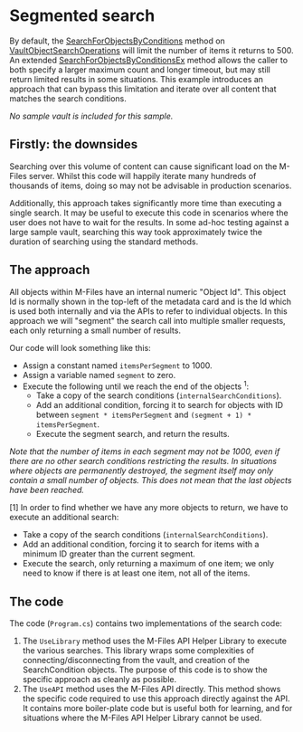 # Segmented search

By default, the [SearchForObjectsByConditions](https://www.m-files.com/api/documentation/latest/index.html#MFilesAPI~VaultObjectSearchOperations~SearchForObjectsByConditions.html) method on [VaultObjectSearchOperations](https://www.m-files.com/api/documentation/latest/index.html#MFilesAPI~VaultObjectSearchOperations.html) will limit the number of items it returns to 500.  An extended [SearchForObjectsByConditionsEx](https://www.m-files.com/api/documentation/latest/index.html#MFilesAPI~VaultObjectSearchOperations~SearchForObjectsByConditionsEx.html) method allows the caller to both specify a larger maximum count and longer timeout, but may still return limited results in some situations.  This example introduces an approach that can bypass this limitation and iterate over all content that matches the search conditions.

*No sample vault is included for this sample.*

## Firstly: the downsides

Searching over this volume of content can cause significant load on the M-Files server.  Whilst this code will happily iterate many hundreds of thousands of items, doing so may not be advisable in production scenarios.

Additionally, this approach takes significantly more time than executing a single search.  It may be useful to execute this code in scenarios where the user does not have to wait for the results.  In some ad-hoc testing against a large sample vault, searching this way took approximately twice the duration of searching using the standard methods.

## The approach

All objects within M-Files have an internal numeric "Object Id".  This object Id is normally shown in the top-left of the metadata card and is the Id which is used both internally and via the APIs to refer to individual objects.  In this approach we will "segment" the search call into multiple smaller requests, each only returning a small number of results.

Our code will look something like this:

* Assign a constant named `itemsPerSegment` to 1000.
* Assign a variable named `segment` to zero.
* Execute the following until we reach the end of the objects <sup>1</sup>:
  * Take a copy of the search conditions (`internalSearchConditions`).
  * Add an additional condition, forcing it to search for objects with ID between `segment * itemsPerSegment` and `(segment + 1) * itemsPerSegment`.
  * Execute the segment search, and return the results.

*Note that the number of items in each segment may not be 1000, even if there are no other search conditions restricting the results.  In situations where objects are permanently destroyed, the segment itself may only contain a small number of objects.  This does not mean that the last objects have been reached.*

[1] In order to find whether we have any more objects to return, we have to execute an additional search:

* Take a copy of the search conditions (`internalSearchConditions`).
* Add an additional condition, forcing it to search for items with a minimum ID greater than the current segment.
* Execute the search, only returning a maximum of one item; we only need to know if there is at least one item, not all of the items.

## The code

The code  (`Program.cs`) contains two implementations of the search code:

1. The `UseLibrary` method uses the M-Files API Helper Library to execute the various searches.  This library wraps some complexities of connecting/disconnecting from the vault, and creation of the SearchCondition objects.  The purpose of this code is to show the specific approach as cleanly as possible.
2. The `UseAPI` method uses the M-Files API directly.  This method shows the specific code required to use this approach directly against the API.  It contains more boiler-plate code but is useful both for learning, and for situations where the M-Files API Helper Library cannot be used.

